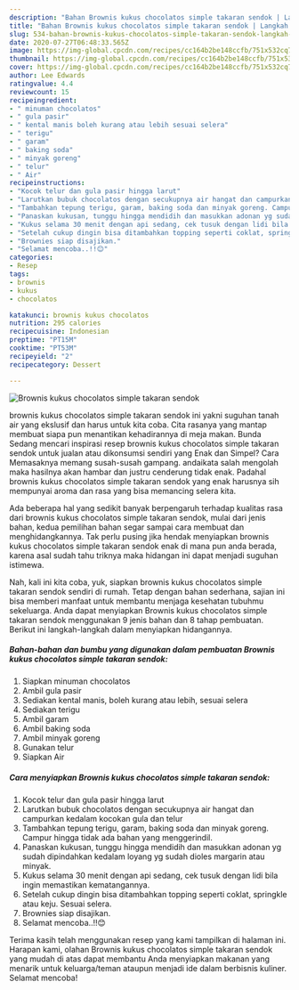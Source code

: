 ```yaml
---
description: "Bahan Brownis kukus chocolatos simple takaran sendok | Langkah Membuat Brownis kukus chocolatos simple takaran sendok Yang Enak Dan Lezat"
title: "Bahan Brownis kukus chocolatos simple takaran sendok | Langkah Membuat Brownis kukus chocolatos simple takaran sendok Yang Enak Dan Lezat"
slug: 534-bahan-brownis-kukus-chocolatos-simple-takaran-sendok-langkah-membuat-brownis-kukus-chocolatos-simple-takaran-sendok-yang-enak-dan-lezat
date: 2020-07-27T06:48:33.565Z
image: https://img-global.cpcdn.com/recipes/cc164b2be148ccfb/751x532cq70/brownis-kukus-chocolatos-simple-takaran-sendok-foto-resep-utama.jpg
thumbnail: https://img-global.cpcdn.com/recipes/cc164b2be148ccfb/751x532cq70/brownis-kukus-chocolatos-simple-takaran-sendok-foto-resep-utama.jpg
cover: https://img-global.cpcdn.com/recipes/cc164b2be148ccfb/751x532cq70/brownis-kukus-chocolatos-simple-takaran-sendok-foto-resep-utama.jpg
author: Lee Edwards
ratingvalue: 4.4
reviewcount: 15
recipeingredient:
- " minuman chocolatos"
- " gula pasir"
- " kental manis boleh kurang atau lebih sesuai selera"
- " terigu"
- " garam"
- " baking soda"
- " minyak goreng"
- " telur"
- " Air"
recipeinstructions:
- "Kocok telur dan gula pasir hingga larut"
- "Larutkan bubuk chocolatos dengan secukupnya air hangat dan campurkan kedalam kocokan gula dan telur"
- "Tambahkan tepung terigu, garam, baking soda dan minyak goreng. Campur hingga tidak ada bahan yang menggerindil."
- "Panaskan kukusan, tunggu hingga mendidih dan masukkan adonan yg sudah dipindahkan kedalam loyang yg sudah dioles margarin atau minyak."
- "Kukus selama 30 menit dengan api sedang, cek tusuk dengan lidi bila ingin memastikan kematangannya."
- "Setelah cukup dingin bisa ditambahkan topping seperti coklat, springkle atau keju. Sesuai selera."
- "Brownies siap disajikan."
- "Selamat mencoba..!!😊"
categories:
- Resep
tags:
- brownis
- kukus
- chocolatos

katakunci: brownis kukus chocolatos 
nutrition: 295 calories
recipecuisine: Indonesian
preptime: "PT15M"
cooktime: "PT53M"
recipeyield: "2"
recipecategory: Dessert

---
```



![Brownis kukus chocolatos simple takaran sendok](https://img-global.cpcdn.com/recipes/cc164b2be148ccfb/751x532cq70/brownis-kukus-chocolatos-simple-takaran-sendok-foto-resep-utama.jpg)


brownis kukus chocolatos simple takaran sendok ini yakni suguhan tanah air yang ekslusif dan harus untuk kita coba. Cita rasanya yang mantap membuat siapa pun menantikan kehadirannya di meja makan.
Bunda Sedang mencari inspirasi resep brownis kukus chocolatos simple takaran sendok untuk jualan atau dikonsumsi sendiri yang Enak dan Simpel? Cara Memasaknya memang susah-susah gampang. andaikata salah mengolah maka hasilnya akan hambar dan justru cenderung tidak enak. Padahal brownis kukus chocolatos simple takaran sendok yang enak harusnya sih mempunyai aroma dan rasa yang bisa memancing selera kita.



Ada beberapa hal yang sedikit banyak berpengaruh terhadap kualitas rasa dari brownis kukus chocolatos simple takaran sendok, mulai dari jenis bahan, kedua pemilihan bahan segar sampai cara membuat dan menghidangkannya. Tak perlu pusing jika hendak menyiapkan brownis kukus chocolatos simple takaran sendok enak di mana pun anda berada, karena asal sudah tahu triknya maka hidangan ini dapat menjadi suguhan istimewa.


Nah, kali ini kita coba, yuk, siapkan brownis kukus chocolatos simple takaran sendok sendiri di rumah. Tetap dengan bahan sederhana, sajian ini bisa memberi manfaat untuk membantu menjaga kesehatan tubuhmu sekeluarga. Anda dapat menyiapkan Brownis kukus chocolatos simple takaran sendok menggunakan 9 jenis bahan dan 8 tahap pembuatan. Berikut ini langkah-langkah dalam menyiapkan hidangannya.

<!--inarticleads1-->

##### Bahan-bahan dan bumbu yang digunakan dalam pembuatan Brownis kukus chocolatos simple takaran sendok:

1. Siapkan  minuman chocolatos
1. Ambil  gula pasir
1. Sediakan  kental manis, boleh kurang atau lebih, sesuai selera
1. Sediakan  terigu
1. Ambil  garam
1. Ambil  baking soda
1. Ambil  minyak goreng
1. Gunakan  telur
1. Siapkan  Air




<!--inarticleads2-->

##### Cara menyiapkan Brownis kukus chocolatos simple takaran sendok:

1. Kocok telur dan gula pasir hingga larut
1. Larutkan bubuk chocolatos dengan secukupnya air hangat dan campurkan kedalam kocokan gula dan telur
1. Tambahkan tepung terigu, garam, baking soda dan minyak goreng. Campur hingga tidak ada bahan yang menggerindil.
1. Panaskan kukusan, tunggu hingga mendidih dan masukkan adonan yg sudah dipindahkan kedalam loyang yg sudah dioles margarin atau minyak.
1. Kukus selama 30 menit dengan api sedang, cek tusuk dengan lidi bila ingin memastikan kematangannya.
1. Setelah cukup dingin bisa ditambahkan topping seperti coklat, springkle atau keju. Sesuai selera.
1. Brownies siap disajikan.
1. Selamat mencoba..!!😊




Terima kasih telah menggunakan resep yang kami tampilkan di halaman ini. Harapan kami, olahan Brownis kukus chocolatos simple takaran sendok yang mudah di atas dapat membantu Anda menyiapkan makanan yang menarik untuk keluarga/teman ataupun menjadi ide dalam berbisnis kuliner. Selamat mencoba!
